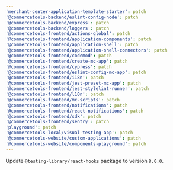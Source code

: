 ```yaml
---
'merchant-center-application-template-starter': patch
'@commercetools-backend/eslint-config-node': patch
'@commercetools-backend/express': patch
'@commercetools-backend/loggers': patch
'@commercetools-frontend/actions-global': patch
'@commercetools-frontend/application-components': patch
'@commercetools-frontend/application-shell': patch
'@commercetools-frontend/application-shell-connectors': patch
'@commercetools-frontend/codemod': patch
'@commercetools-frontend/create-mc-app': patch
'@commercetools-frontend/cypress': patch
'@commercetools-frontend/eslint-config-mc-app': patch
'@commercetools-frontend/i18n': patch
'@commercetools-frontend/jest-preset-mc-app': patch
'@commercetools-frontend/jest-stylelint-runner': patch
'@commercetools-frontend/l10n': patch
'@commercetools-frontend/mc-scripts': patch
'@commercetools-frontend/notifications': patch
'@commercetools-frontend/react-notifications': patch
'@commercetools-frontend/sdk': patch
'@commercetools-frontend/sentry': patch
'playground': patch
'@commercetools-local/visual-testing-app': patch
'@commercetools-website/custom-applications': patch
'@commercetools-website/components-playground': patch
---
```


Update `@testing-library/react-hooks` package to version `8.0.0`.
